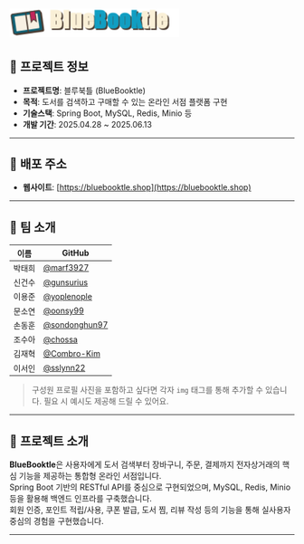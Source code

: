 # <img src="https://github.com/nhnacademy-be9-bluebooktle/bluebooktle-shop/blob/master/frontend-server/src/main/resources/static/images/logo.png?raw=true" width="300" alt="BlueBooktle Logo" />


## 📌 프로젝트 정보

- **프로젝트명**: 블루북틀 (BlueBooktle)
- **목적**: 도서를 검색하고 구매할 수 있는 온라인 서점 플랫폼 구현
- **기술스택**: Spring Boot, MySQL, Redis, Minio 등
- **개발 기간**: 2025.04.28 ~ 2025.06.13

---

## 🔗 배포 주소

- **웹사이트**: [https://bluebooktle.shop](https://bluebooktle.shop)

---

## 👥 팀 소개

| 이름     | GitHub |
|----------|--------|
| 박태희   | [@marf3927](https://github.com/marf3927) |
| 신건수   | [@gunsurius](https://github.com/Shin-Gunsu) |
| 이용준   | [@yoplenople](https://github.com/yoplenople) |
| 문소연   | [@oonsy99](https://github.com/oonsy99) |
| 손동훈   | [@sondonghun97](https://github.com/sondonghun97) |
| 조수아   | [@chossa](https://github.com/chossa) |
| 김재혁   | [@Combro-Kim](https://github.com/Combro-Kim) |
| 이서인   | [@sslynn22](https://github.com/sslynn22) |

> 구성원 프로필 사진을 포함하고 싶다면 각자 `img` 태그를 통해 추가할 수 있습니다. 필요 시 예시도 제공해 드릴 수 있어요.

---

## 📝 프로젝트 소개

**BlueBooktle**은 사용자에게 도서 검색부터 장바구니, 주문, 결제까지 전자상거래의 핵심 기능을 제공하는 통합형 온라인 서점입니다.  
Spring Boot 기반의 RESTful API를 중심으로 구현되었으며, MySQL, Redis, Minio 등을 활용해 백엔드 인프라를 구축했습니다.  
회원 인증, 포인트 적립/사용, 쿠폰 발급, 도서 찜, 리뷰 작성 등의 기능을 통해 실사용자 중심의 경험을 구현했습니다.  

---
